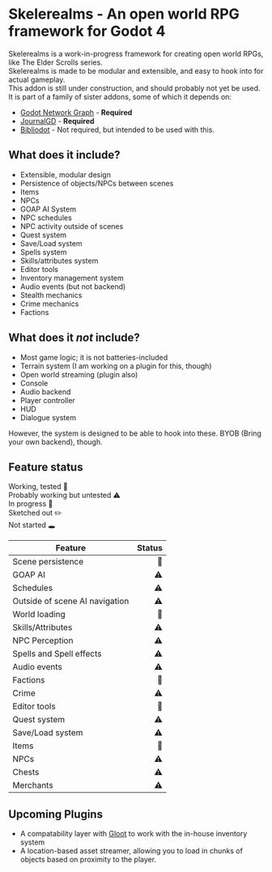 # Skelerealms - An open world RPG framework for Godot 4

Skelerealms is a work-in-progress framework for creating open world RPGs, like The Elder Scrolls series.  
Skelerealms is made to be modular and extensible, and easy to hook into for actual gameplay.  
This addon is still under construction, and should probably not yet be used.  
It is part of a family of sister addons, some of which it depends on:  
- [Godot Network Graph](https://github.com/SlashScreen/godot-network-graph) - **Required**
- [JournalGD](https://github.com/SlashScreen/journalgd-godot) - **Required**
- [Bibliodot](https://github.com/SlashScreen/Bibliodot) - Not required, but intended to be used with this.

## What does it include?

- Extensible, modular design
- Persistence of objects/NPCs between scenes
- Items
- NPCs
- GOAP AI System
- NPC schedules
- NPC activity outside of scenes
- Quest system
- Save/Load system
- Spells system
- Skills/attributes system
- Editor tools
- Inventory management system
- Audio events (but not backend)
- Stealth mechanics
- Crime mechanics
- Factions

## What does it *not* include?

- Most game logic; it is not batteries-included
- Terrain system (I am working on a plugin for this, though)
- Open world streaming (plugin also)
- Console
- Audio backend
- Player controller
- HUD
- Dialogue system  

However, the system is designed to be able to hook into these. BYOB (Bring your own backend), though.

## Feature status

Working, tested :evergreen_tree:  
Probably working but untested :warning:  
In progress :construction:  
Sketched out :pencil2:  
Not started :hole:  

| Feature | Status |
|---------|--------:|
| Scene persistence | :evergreen_tree:
| GOAP AI | :warning: |
| Schedules | :warning: |
| Outside of scene AI navigation | :warning: |
| World loading | :evergreen_tree: |
| Skills/Attributes | :warning: |
| NPC Perception | :warning: |
| Spells and Spell effects | :warning: |
| Audio events | :warning: |
| Factions | :evergreen_tree: |
| Crime | :warning: |
| Editor tools | :construction: |
| Quest system | :warning: |
| Save/Load system | :warning: |
| Items | :evergreen_tree: |
| NPCs | :warning: |
| Chests | :warning: |
| Merchants | :warning: |

## Upcoming Plugins

- A compatability layer with [Gloot](https://github.com/peter-kish/gloot) to work with the in-house inventory system
- A location-based asset streamer, allowing you to load in chunks of objects based on proximity to the player.
